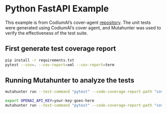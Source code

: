# Python FastAPI Example

This example is from CodiumAI’s cover-agent [repository](https://github.com/Codium-ai/cover-agent/tree/main/templated_tests/python_fastapi). The unit tests were generated using CodiumAI’s cover agent, and Mutahunter was used to verify the effectiveness of the test suite.

## First generate test coverage report

```bash
pip install -r requirements.txt
pytest --cov=. --cov-report=xml --cov-report=term
```

## Running Mutahunter to analyze the tests

```bash
mutahunter run --test-command "pytest" --code-coverage-report-path "coverage.xml" --only-mutate-file-paths "app.py" --extreme

export OPENAI_API_KEY=your-key-goes-here
mutahunter run --test-command "pytest" --code-coverage-report-path "coverage.xml" --only-mutate-file-paths "app.py" --model "gpt-4o" --modifies-files-only
```
